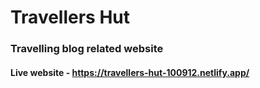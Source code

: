 # Travellers Hut

### Travelling blog related website

#### Live website - <https://travellers-hut-100912.netlify.app/>
